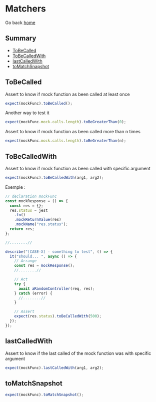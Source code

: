 # Matchers

Go back [home](../README.md/#mock-jest)

## Summary

- [ToBeCalled](#tobecalled)
- [ToBeCalledWith](#tobecalledwith)
- [lastCalledWith](#lastcalledwith)
- [toMatchSnapshot](#tomatchsnapshot)

## ToBeCalled

Assert to know if mock function as been called at least once

```javascript
expect(mockFunc).toBeCalled();
```

Another way to test it

```javascript
expect(mockFunc.mock.calls.length).toBeGreaterThan(0);
```

Assert to know if mock function as been called more than n times

```javascript
expect(mockFunc.mock.calls.length).toBeGreaterThan(n);
```

## ToBeCalledWith

Assert to know if mock function as been called with specific argument

```javascript
expect(mockFunc).toBeCalledWith(arg1, arg2);
```

Exemple :

```javascript
// declaration mockFunc
const mockResponse = () => {
  const res = {};
  res.status = jest
    .fn()
    .mockReturnValue(res)
    .mockName("res.status");
  return res;
};

//........//

describe("[CASE-X] - something to test", () => {
  it("should... ", async () => {
    // Arrange
    const res = mockResponse();
    //........//

    // Act
    try {
      await aRandomController(req, res);
    } catch (error) {
      //........//
    }

    // Assert
    expect(res.status).toBeCalledWith(500);
  });
});
```

## lastCalledWith

Assert to know if the last called of the mock function was with specific argument

```javascript
expect(mockFunc).lastCalledWith(arg1, arg2);
```

## toMatchSnapshot

```javascript
expect(mockFunc).toMatchSnapshot();
```
